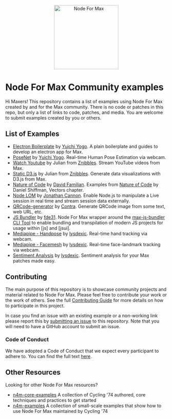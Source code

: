 <p align="center">
	<img src="https://docs.cycling74.com/nodeformax/api/n4m-icon.png" width="200" height="200" alt="Node For Max">
</p>


# Node For Max Community examples

Hi Maxers! This repository contains a list of examples using Node For Max created by and for the Max community. There is no code or patches in this repo, but only a list of links to code, patches, and media. You are welcome to submit examples created by you or others.

## List of Examples

- [Electron Boilerplate](https://github.com/yuichkun/n4m-electron-boilerplate) by [Yuichi Yogo](https://github.com/yuichkun). A plain boilerplate and guides to develop an electron app for Max.
- [PoseNet](https://github.com/yuichkun/n4m-posenet) by [Yuichi Yogo](https://github.com/yuichkun). Real-time Human Pose Estimation via webcam.
- [Watch Youtube](https://github.com/julianrubisch/n4m-examples/tree/master/watch-youtube) by Julian from [Znibbles](https://www.znibbl.es/). Stream YouTube videos from Max.
- [Static D3.js](https://github.com/julianrubisch/n4m-examples/tree/master/static-d3js) by Julian from [Znibbles](https://www.znibbl.es/). Generate data visualizations with D3.js from Max.
- [Nature of Code](https://github.com/dfamil/n4m-examples/tree/master/natureofcode) by [David Familian](https://github.com/dfamil). Examples from [Nature of Code](https://natureofcode.com/) by Daniel Shiffman, Vectors chapter.
- [Node LOM](https://github.com/iamjoncannon/nodeLOM) by [Jonathan Cannon](https://github.com/iamjoncanno). Enable Node.js to manipulate a Live session in real time and stream session data externally.
- [QRCode-generator](https://github.com/avantcontra/n4m-qrcode-generator) by [Contra](https://www.floatbug.com/contra/). Generate QRCode image from some text, web URL, etc.
- [JS Bundler](https://github.com/fde31/n4m-js-bundler) by [fde31](https://github.com/fde31). Node For Max wrapper around the [max-js-bundler CLI Tool](https://github.com/fde31/max-js-bundler) to enable bundling and transpilation of modern JS projects for usage within [js] and [jsui].
- [Mediapipe - Handpose](https://github.com/lysdexic-audio/n4m-handpose) by [lysdexic](https://github.com/lysdexic-audio/). Real-time hand tracking via webcam.
- [Mediapipe - Facemesh](https://github.com/lysdexic-audio/n4m-facemesh) by [lysdexic](https://github.com/lysdexic-audio/). Real-time face-landmark tracking via webcam.
- [Sentiment Analysis](https://github.com/lysdexic-audio/n4m-sentiment) by [lysdexic](https://github.com/lysdexic-audio/). Sentiment analysis for your Max patches made easy.

## Contributing

The main purpose of this repository is to showcase community projects and material related to Node For Max. Please feel free to contribute your work or the work of others. See the full [Contributing Guide](./CONTRIBUTING.md) for more details on how to participate in this project.

In case you find an issue with an existing example or a non-working link please report this by [submitting an issue](https://github.com/Cycling74/n4m-community/issues/new) to this repository. Note that you will need to have a GitHub account to submit an issue. 

### Code of Conduct

We have adopted a Code of Conduct that we expect every participant to adhere to. You can find the full text [here](./CODE_OF_CONDUCT.md).

## Other Resources

Looking for other Node For Max resources?

* [n4m-core-examples](https://github.com/Cycling74/n4m-core-examples/) A collection of Cycling '74 authored, core techniques and practices to get started 
* [n4m-examples](https://github.com/Cycling74/n4m-examples) A collection of small-scale examples that show how to use Node For Max maintained by Cycling '74
